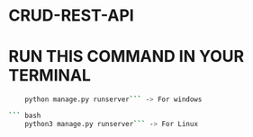 # CRUD-REST-API

# RUN THIS COMMAND IN YOUR TERMINAL
``` bash
    python manage.py runserver``` -> For windows

``` bash
    python3 manage.py runserver``` -> For Linux
